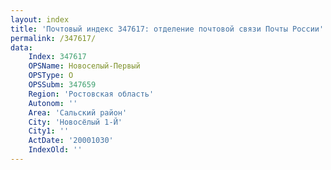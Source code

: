 ```yaml
---
layout: index
title: 'Почтовый индекс 347617: отделение почтовой связи Почты России'
permalink: /347617/
data:
    Index: 347617
    OPSName: Новоселый-Первый
    OPSType: О
    OPSSubm: 347659
    Region: 'Ростовская область'
    Autonom: ''
    Area: 'Сальский район'
    City: 'Новосёлый 1-Й'
    City1: ''
    ActDate: '20001030'
    IndexOld: ''
---
```

